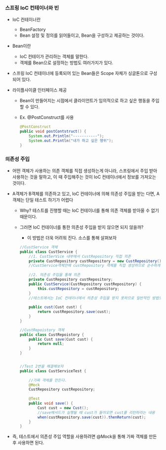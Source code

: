 ### 스프링 IoC 컨테이너와 빈

- IoC 컨테이너란

  - BeanFactory
  - Bean 설정 및 정의를 읽어들이고, Bean을 구성하고 제공하는 것이다.

- Bean이란

  - IoC 컨테이가 관리하는 객체를 말한다.
  - 객체를 Bean으로 설정하는 방법도 여러가지가 있다.

- 스프링 IoC 컨테이너에 등록되어 있는 Bean들은 Scope 자체가 싱글톤으로 구성되어 있다.

- 라이플사이클 인터페이스 제공

  - Bean이 만들어지는 시점에서 클라이언트가 임의적으로 하고 싶은 행동을 주입할 수 있다.

  - Ex. @PostConstruct를 사용

    ```java
    @PostConstruct
    public void postContstruct() {
        System.out.Println("-----------");
        System.out.Println("내가 하고 싶은 행위");
    }
    ```

    



### 의존성 주입

- 어떤 객체가 사용하는 의존 객체를 직접 생성하는게 아니라, 스프링에서 주입 받아 사용하는 것을 말하고, 이 때 주입해주는 것이 IoC 컨테이너에서 정보를 가져오는 것이다.

- A객체가 B객체를 의존하고 있고, IoC 컨테이너에 의해 의존성 주입을 받는 다면, A객체는 단일 테스트 하기가 어렵다

  - Why? 테스트를 진행할 때는 IoC 컨테이너를 통해 의존 객체를 받아올 수 없기 때문이다.

  - 그러면 IoC 컨테이너를 통한 의존성 주입을 받지 않으면 되지 않을까?

    - 이 방법은 더욱 어려워 진다. 소스를 통해 살펴보자

    ```java
    //CustService 객체
    public class CustService {
        //1. CustSerVice 내부에서 CustRepository 직접 의존
        private CustRepository custRepository = new CustRepository();
        //CustService객체안에 custRepository 객체를 직접 생성하므로 순수하게 CustService만을 테스트할 수 없다.
        
        //2. 의존성 주입을 통해 의존
        private CustRepository custRepository;
        public CustService(CustRepository custRepository) {
            this.custRepository = custRepository;
        }
        //테스트에서는 IoC 컨테이너에서 의존성 주입을 받지 못하므로 일반적인 방법으로는 테스트하기가 어렵다. -> 테스트에서 가짜 객체를 만들면 된다!(@Mock)
        
        public cust(Cust cust) {
            return custRepository.save(cust);
        }
    }
    
    //CustRepoistory 객체
    public class CustRepoistory {
        public Cust save(Cust cust) {
            return null;
        }
    }
    
    
    //Test 2번을 해결해보자
    public class CustServiceTest {
        
        //가짜 객체를 만든다.
        @Mock
       	CustRepository custRepository;
        
        @Test
        public void save() {
            Cust cust = new Cust();
            //save메서드가 실행될 때 cust가 들어오면 cust를 리턴하라는 내용
            when(custRepository.save(cust)).thenReturn(cust);       
        }
    }
    ```

    

- 즉, 테스트에서 의존성 주입 역할을 사용하려면 @Mock을 통해 가짜 객체를 만든 후 사용하면 된다.